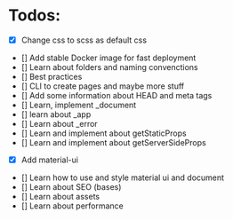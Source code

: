 # Todos:
- [x] Change css to scss as default css 
- [] Add stable Docker image for fast deployment
- [] Learn about folders and naming convenctions
- [] Best practices
- [] CLI to create pages and maybe more stuff
- [] Add some information about HEAD and meta tags
- [] Learn, implement _document
- [] learn about _app
- [] Learn about _error
- [] Learn and implement about getStaticProps
- [] Learn and implement about getServerSideProps
- [x] Add material-ui
- [] Learn how to use and style material ui and document
- [] Learn about SEO (bases)
- [] Learn about assets
- [] Learn about performance